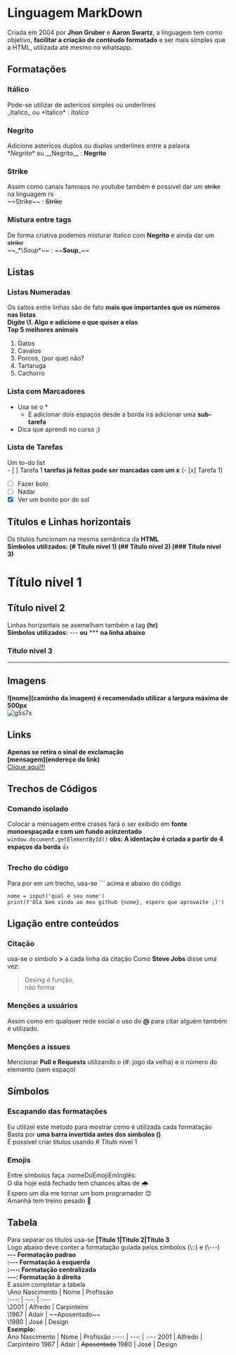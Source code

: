 # Linguagem MarkDown
Criada em 2004 por **Jhon Gruber** e **Aaron Swartz**, a linguagem tem como objetivo, **facilitar a criação de contéudo formatado** e ser mais simples que a HTML, utilizada até mesmo no whatsapp.
## Formatações 
### Itálico
Pode-se utilizar de astericos simples ou underlines                              
\_Italico_ ou \*Italico* : _Italico_ 
### Negrito
Adicione astericos duplos ou duplas underlines entre a palavra           
\**Negrito** ou \_\_Negrito__ : **Negrito**
### Strike
Assim como canais famosos no youtube também é possivel dar um ~~strike~~ na linguagem rs                
\~~Strike~~ : ~~Strike~~  
### Mistura entre tags
De forma criativa podemos misturar _Italico_ com **Negrito** e ainda dar um ~~strike~~         
\~~\_\*\\*Soup**_~~ : ~~_**Soup**_~~
## Listas 
### Listas Numeradas 
Os saltos entre linhas são de fato **mais que importantes que os números nas listas**                
**Digite \1. Algo e adicione o que quiser a elas**                       
**Top 5 melhores animais**
1. Gatos
2. Cavalos
3. Porcos, (por que) não?
4. Tartaruga
5. Cachorro
### Lista com Marcadores
* Usa se o \*
  * E adicionar dois espaços desde a borda ira adicionar uma **sub-tarefa**
* Dica que aprendi no curso ;)
### Lista de Tarefas
Um to-do list               
\- [ ] Tarefa 1 **tarefas já feitas pode ser marcadas com um x** (- [x] Tarefa 1)
- [ ] Fazer bolo
- [ ] Nadar
- [x] Ver um bonito por do sol
## Títulos e Linhas horizontais
Os títulos funcionam na mesma semântica da **HTML**            
**Símbolos utilizados: (\# Título nivel 1) (\## Título nivel 2) (\### Título nivel 3)**
# Título nivel 1
## Título nivel 2
Linhas horizontais se asemelham também a tag **(hr)**                           
**Símbolos utilizados:** \--- **ou** \*** **na linha abaixo** 
### Título nivel 3
---
## Imagens
**![nome](caminho da imagem) é recomendado utilizar a largura máxima de 500px**                              
![g5s7x](https://github.com/i2aacrom3ro/Estudo/assets/155275740/7af050f1-9268-4fb1-bdd2-4cbde012687f)
## Links
**Apenas se retira o sinal de exclamação**             
**[mensagem](endereço do link)**            
[Clique aqui!!!](https://github.com/i2aacrom3ro)

## Trechos de Códigos
### Comando isolado
Colocar a mensagem entre crases fará o ser exibido em **fonte monoespaçada e com um fundo acinzentado**
`window.document.getElementById()` **obs: A identação é criada a partir de 4 espaços da borda** 👍
### Trecho do código
Para por em um trecho, usa-se \``` acima e abaixo do código
```
nome = input('qual é seu nome')
print(f'Olá bem vindo ao meu github {nome}, espero que aproveite ;)')
```
## Ligação entre conteúdos
### Citação
usa-se o simbolo **\>** a cada linha da citação
Como **Steve Jobs** disse uma vez:
> Desing é função,                                         
>  não forma
### Menções a usuários
Assim como em qualquer rede social o uso do **\@** para citar alguém também é utilizado.
### Menções a issues
Mencionar **Pull e Requests** utilizando o (#: jogo da velha) e o número do elemento (sem espaço)
## Símbolos
### Escapando das formatações
Eu utilizei este metodo para mostrar como é utilizada cada formatação                          
Basta por **uma barra invertida antes dos simbolos (\)**                          
É possivel criar titulos usando \# Título nivel 1                      
### Emojis
Entre símbolos faça \:nomeDoEmojiEmInglês:                 
O dia hoje está fechado tem chances altas de 🌧️                
Espero um dia me tornar um bom programador 😊             
Amanhã tem treino pesado 💪              
## Tabela
Para separar os titulos usa-se **\|Titulo 1\|Titulo 2\|Titulo 3**                              
Logo abaixo deve conter a formatação guiada pelos símbolos (\\::) e (\\---)                              
**\--- Formatação padrao**                        
**\:--- Formatação à esquerda**                    
**\:---: Formatação centralizada**                        
**\---: Formatação à direita**                     
E assim completar a tabela                    
\Ano Nascimento | Nome | Profissão                 
\:---: | ---: | :---               
\2001 | Alfredo | Carpinteiro             
\1967 | Adair | \~~Aposentado~~               
\1980 | José | Design                   
**Exemplo:**                                
Ano Nascimento | Nome | Profissão
:---: | ---: | :---
2001 | Alfredo | Carpinteiro
1967 | Adair | ~~Aposentado~~
1980 | José | Design
